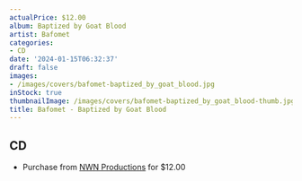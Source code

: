 ```yaml
---
actualPrice: $12.00
album: Baptized by Goat Blood
artist: Bafomet
categories:
- CD
date: '2024-01-15T06:32:37'
draft: false
images:
- /images/covers/bafomet-baptized_by_goat_blood.jpg
inStock: true
thumbnailImage: /images/covers/bafomet-baptized_by_goat_blood-thumb.jpg
title: Bafomet - Baptized by Goat Blood
---
```


## CD
* Purchase from [NWN Productions](http://shop.nwnprod.com/index.php?route=product/product&path=93&product_id=45366&sort=pd.name&order=ASC) for $12.00

